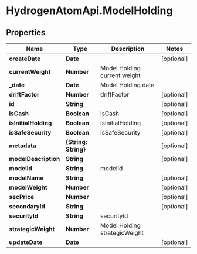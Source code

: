 # HydrogenAtomApi.ModelHolding

## Properties
Name | Type | Description | Notes
------------ | ------------- | ------------- | -------------
**createDate** | **Date** |  | [optional] 
**currentWeight** | **Number** | Model Holding current weight | 
**_date** | **Date** | Model Holding date | 
**driftFactor** | **Number** | driftFactor | [optional] 
**id** | **String** |  | [optional] 
**isCash** | **Boolean** | isCash | [optional] 
**isInitialHolding** | **Boolean** | isInitialHolding | [optional] 
**isSafeSecurity** | **Boolean** | isSafeSecurity | [optional] 
**metadata** | **{String: String}** |  | [optional] 
**modelDescription** | **String** |  | [optional] 
**modelId** | **String** | modelId | 
**modelName** | **String** |  | [optional] 
**modelWeight** | **Number** |  | [optional] 
**secPrice** | **Number** |  | [optional] 
**secondaryId** | **String** |  | [optional] 
**securityId** | **String** | securityId | 
**strategicWeight** | **Number** | Model Holding strategicWeight | 
**updateDate** | **Date** |  | [optional] 


